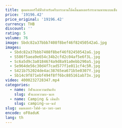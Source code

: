 ```yaml
---
title: ชุดมอเตอร์ไฟฟ้าสําหรับครีบกระดานโต้คลื่นมอเตอร์กระดานพายแบบแข็ง
price: '19196.42'
price_original: '19196.42'
currency: THB
discount: ''
rating: 5
volume: 76
image: Sbdc82a37bbb7408f8bef46f82450542aG.jpg
images:
  - Sbdc82a37bbb7408f8bef46f82450542aG.jpg
  - S586f5aea9e654c34b2cfd2c04af5e6f3L.jpg
  - Sc6a5d9c3a0184674a9d8a91a0ebb290aS.jpg
  - Se964de56c30d4f7cad577f1e011cf4c5R.jpg
  - S421b752024de4ac38765ea671b5e0307Y.jpg
  - Sb14c9f871ebf494f8ff6bc885161ab73x.jpg
video: 4000232728347.mp4
categories:
  - name: กีฬาและความบันเทิง
    slug: ฬาและความบ-นเท
  - name: Camping & เดินป่า
    slug: camping-เด-นป
slug: ดมอเตอร-ไฟฟ-าส-าหร-บคร
encode: oF0aduK
lang: th
---
```

  